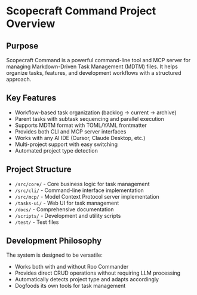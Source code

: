 # Scopecraft Command Project Overview

## Purpose
Scopecraft Command is a powerful command-line tool and MCP server for managing Markdown-Driven Task Management (MDTM) files. It helps organize tasks, features, and development workflows with a structured approach.

## Key Features
- Workflow-based task organization (backlog → current → archive)
- Parent tasks with subtask sequencing and parallel execution
- Supports MDTM format with TOML/YAML frontmatter
- Provides both CLI and MCP server interfaces
- Works with any AI IDE (Cursor, Claude Desktop, etc.)
- Multi-project support with easy switching
- Automated project type detection

## Project Structure
- `/src/core/` - Core business logic for task management
- `/src/cli/` - Command-line interface implementation
- `/src/mcp/` - Model Context Protocol server implementation
- `/tasks-ui/` - Web UI for task management
- `/docs/` - Comprehensive documentation
- `/scripts/` - Development and utility scripts
- `/test/` - Test files

## Development Philosophy
The system is designed to be versatile:
- Works both with and without Roo Commander
- Provides direct CRUD operations without requiring LLM processing
- Automatically detects project type and adapts accordingly
- Dogfoods its own tools for task management